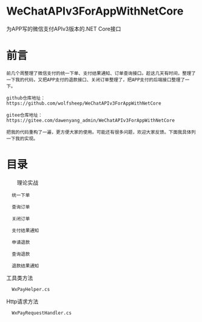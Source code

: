 # WeChatAPIv3ForAppWithNetCore
为APP写的微信支付APIv3版本的.NET Core接口
# 前言
    前几个周整理了微信支付的统一下单、支付结果通知、订单查询接口。趁这几天有时间，整理了一下我的代码，又把APP支付的退款接口、关闭订单整理了，把APP支付的后端接口整理了一下。

    github仓库地址：https://github.com/wolfsheep/WeChatAPIv3ForAppWithNetCore

    gitee仓库地址：https://gitee.com/dawenyang_admin/WeChatAPIv3ForAppWithNetCore

    把我的代码重构了一遍，更方便大家的使用。可能还有很多问题，欢迎大家反馈。下面我具体列一下我的实现。

# 目录
　　理论实战

      统一下单

      查询订单

      关闭订单

      支付结果通知

      申请退款

      查询退款

      退款结果通知

  工具类方法

      WxPayHelper.cs

  Http请求方法

      WxPayRequestHandler.cs
